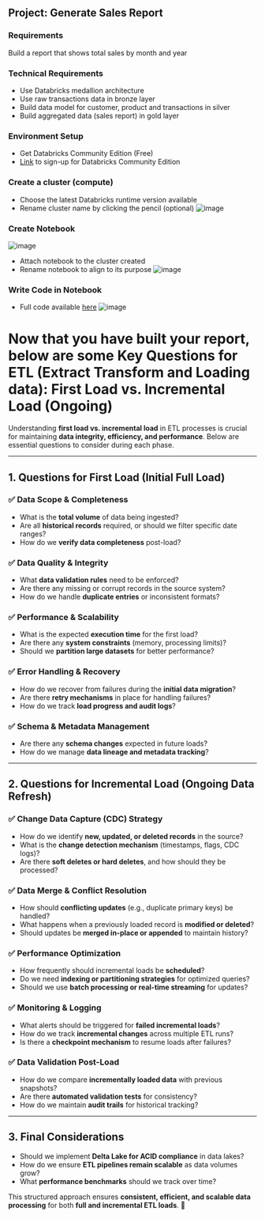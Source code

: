## Project: Generate Sales Report
### Requirements
Build a report that shows total sales by month and year
### Technical Requirements
- Use Databricks medallion architecture
- Use raw transactions data in bronze layer
- Build data model for customer, product and transactions in silver
- Build aggregated data (sales report) in gold layer
### Environment Setup
- Get Databricks Community Edition (Free)
- [Link](https://login.databricks.com/?dbx_source=CE&intent=CE_SIGN_UP) to sign-up for Databricks Community Edition
### Create a cluster (compute)
- Choose the latest Databricks runtime version available
- Rename cluster name by clicking the pencil (optional)
![image](https://github.com/user-attachments/assets/3a15c570-c19c-4c95-acac-c6b4d7688c4c)
### Create Notebook
![image](https://github.com/user-attachments/assets/584f870d-baba-4d47-a604-a977a0320025)
- Attach notebook to the cluster created
- Rename notebook to align to its purpose
![image](https://github.com/user-attachments/assets/86b0faaf-0d51-4003-8483-a843d970fe8f)
### Write Code in Notebook
- Full code available [here](https://github.com/realdatabootcamp/Databricks/blob/main/04%20Projects/Sales/generate-sales-report.py)
![image](https://github.com/user-attachments/assets/0d6cfd51-dfd8-4155-9991-203a08cbc934)

# Now that you have built your report, below are some Key Questions for ETL (Extract Transform and Loading data): First Load vs. Incremental Load (Ongoing) 

Understanding **first load vs. incremental load** in ETL processes is crucial for maintaining **data integrity, efficiency, and performance**. Below are essential questions to consider during each phase.

---

## 1. Questions for First Load (Initial Full Load)  

### ✅ Data Scope & Completeness  
- What is the **total volume** of data being ingested?  
- Are all **historical records** required, or should we filter specific date ranges?  
- How do we **verify data completeness** post-load?  

### ✅ Data Quality & Integrity  
- What **data validation rules** need to be enforced?  
- Are there any missing or corrupt records in the source system?  
- How do we handle **duplicate entries** or inconsistent formats?  

### ✅ Performance & Scalability  
- What is the expected **execution time** for the first load?  
- Are there any **system constraints** (memory, processing limits)?  
- Should we **partition large datasets** for better performance?  

### ✅ Error Handling & Recovery  
- How do we recover from failures during the **initial data migration**?  
- Are there **retry mechanisms** in place for handling failures?  
- How do we track **load progress and audit logs**?  

### ✅ Schema & Metadata Management  
- Are there any **schema changes** expected in future loads?  
- How do we manage **data lineage and metadata tracking**?  

---

## 2. Questions for Incremental Load (Ongoing Data Refresh)  

### ✅ Change Data Capture (CDC) Strategy  
- How do we identify **new, updated, or deleted records** in the source?  
- What is the **change detection mechanism** (timestamps, flags, CDC logs)?  
- Are there **soft deletes or hard deletes**, and how should they be processed?  

### ✅ Data Merge & Conflict Resolution  
- How should **conflicting updates** (e.g., duplicate primary keys) be handled?  
- What happens when a previously loaded record is **modified or deleted**?  
- Should updates be **merged in-place or appended** to maintain history?  

### ✅ Performance Optimization  
- How frequently should incremental loads be **scheduled**?  
- Do we need **indexing or partitioning strategies** for optimized queries?  
- Should we use **batch processing or real-time streaming** for updates?  

### ✅ Monitoring & Logging  
- What alerts should be triggered for **failed incremental loads**?  
- How do we track **incremental changes** across multiple ETL runs?  
- Is there a **checkpoint mechanism** to resume loads after failures?  

### ✅ Data Validation Post-Load  
- How do we compare **incrementally loaded data** with previous snapshots?  
- Are there **automated validation tests** for consistency?  
- How do we maintain **audit trails** for historical tracking?  

---

## 3. Final Considerations  
- Should we implement **Delta Lake for ACID compliance** in data lakes?  
- How do we ensure **ETL pipelines remain scalable** as data volumes grow?  
- What **performance benchmarks** should we track over time?  

This structured approach ensures **consistent, efficient, and scalable data processing** for both **full and incremental ETL loads**. 🚀  
